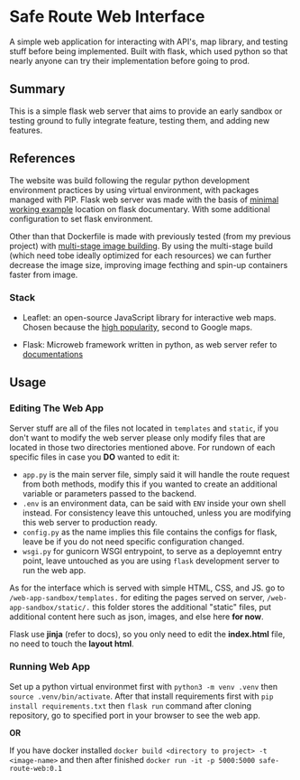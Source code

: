 # Safe Route Web Interface

A simple web application for interacting with API's, map library, and testing stuff before being implemented. Built with flask, which used python so that nearly anyone can try their implementation before going to prod.

## Summary

This is a simple flask web server that aims to provide an early sandbox or testing ground to fully integrate feature, testing them, and adding new features.

## References

The website was build following the regular python development environment practices by using virtual environment, with packages managed with PIP. Flask web server was made with the basis of [minimal working example](https://flask.palletsprojects.com/en/2.1.x/quickstart/) location on flask documentary. With some additional configuration to set flask environment.

Other than that Dockerfile is made with previously tested (from my previous project) with [multi-stage image building](https://docs.docker.com/develop/develop-images/multistage-build/). By using the multi-stage build (which need tobe ideally optimized for each resources) we can further decrease the image size, improving image fecthing and spin-up containers faster from image.

### Stack

- Leaflet: an open-source JavaScript library for interactive web maps. Chosen because the [high popularity](https://stackshare.io/leaflet#description), second to Google maps.

- Flask: Microweb framework written in python, as web server refer to [documentations](https://flask.palletsprojects.com/en/2.1.x/)

## Usage

### Editing The Web App

Server stuff are all of the files not located in `templates` and `static`, if you don't want to modify the web server please only modify files that are located in those two directories mentioned above. For rundown of each specific files in case you **DO** wanted to edit it:

  - `app.py` is the main server file, simply said it will handle the route request from both methods, modify this if you wanted to create an additional variable or parameters passed to the backend.
  - `.env` is an environment data, can be said with `ENV` inside your own shell instead. For consistency leave this untouched, unless you are modifying this web server to production ready.
  - `config.py` as the name implies this file contains the configs for flask, leave be if you do not need specific configuration changed.
  - `wsgi.py` for gunicorn WSGI entrypoint, to serve as a deployemnt entry point, leave untouched as you are using `flask` development server to run the web app.

As for the interface which is served with simple HTML, CSS, and JS. go to `/web-app-sandbox/templates.` for editing the pages served on server, `/web-app-sandbox/static/.` this folder stores the additional "static" files, put additional content here such as json, images, and else here **for now**.

Flask use **jinja** (refer to docs), so you only need to edit the **index.html** file, no need to touch the **layout html**.


### Running Web App

Set up a python virtual environmet first with `python3 -m venv .venv` then `source .venv/bin/activate`. After that install requirements first with `pip install requirements.txt` then `flask run` command after cloning repository, go to specified port in your browser to see the web app.

**OR**

If you have docker installed `docker build <directory to project> -t <image-name>` and then after finished `docker run -it -p 5000:5000 safe-route-web:0.1`